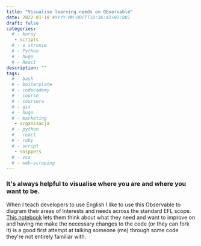 ```yaml
---
title: "Visualise learning needs on Observable"
date: 2022-01-10 #YYYY-MM-DD(TT18:36:41+02:00)
draft: false
categories:
  # - kursy
   - scripts
  # - o stronie
  # - Python
  # - hugo
  # - React
description: ""
tags:
  # - bash
  # - boilerplate
  # - codecademy
  # - course
  # - coursera
  # - git
  # - hugo
  # - marketing
   - organizacja
  # - python
  # - react
  # - ruby
  # - script
   - snippets
  # - vcs
  # - web-scraping
---
```

### It's always helpful to visualise where you are and where you want to be.

When I teach developers to use English I like to use this Observable to diagram their areas of interests and needs across the standard EFL scope.
[This notebook](https://observablehq.com/@englisht/whats-on-your-radar#) lets them think about what they need and want to improve on and having me make the necessary changes to the code (or they can fork it) is a good first attempt at talking someone (me) through some code they're not entirely familiar with.  
